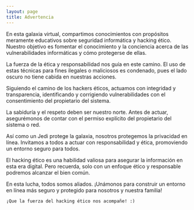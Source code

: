 ```yaml
---
layout: page
title: Advertencia
---
```


En esta galaxia virtual, compartimos conocimientos con propósitos meramente educativos sobre seguridad informática y hacking ético. Nuestro objetivo es fomentar el conocimiento y la conciencia acerca de las vulnerabilidades informáticas y cómo protegerse de ellas.

La fuerza de la ética y responsabilidad nos guía en este camino. El uso de estas técnicas para fines ilegales o maliciosos es condenado, pues el lado oscuro no tiene cabida en nuestras acciones.

Siguiendo el camino de los hackers éticos, actuamos con integridad y transparencia, identificando y corrigiendo vulnerabilidades con el consentimiento del propietario del sistema.

La sabiduría y el respeto deben ser nuestro norte. Antes de actuar, asegurémonos de contar con el permiso explícito del propietario del sistema o red.

Así como un Jedi protege la galaxia, nosotros protegemos la privacidad en línea. Invitamos a todos a actuar con responsabilidad y ética, promoviendo un entorno seguro para todos.

El hacking ético es una habilidad valiosa para asegurar la información en esta era digital. Pero recuerda, solo con un enfoque ético y responsable podremos alcanzar el bien común.

En esta lucha, todos somos aliados. 
¡Unámonos para construir un entorno en línea más seguro y protegido para nosotros y nuestra familia!



```
¡Que la fuerza del hacking ético nos acompañe! :)
```
